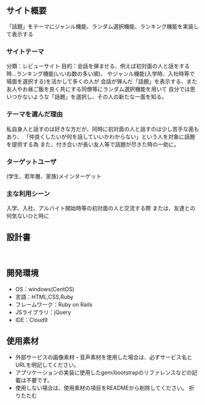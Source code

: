 # <!--(タイトル)Thiscussion(discussionを文字る)-->
​
## サイト概要
「話題」をテーマにジャンル機能、ランダム選択機能、ランキング機能を実装して表示する

### サイトテーマ
<!--何を『目的』とし、どのような『分類』なのかを簡潔に書く-->
​分類：レビューサイト
目的：会話を弾ませる、例えば初対面の人と話をする時…ランキング機能(いいね数の多い順)、
やジャンル機能(入学時、入社時等で場面を選択する)を活かして多くの人が
会話が弾んだ「話題」を表示する、また友人やお昼ご飯を良く共にする同僚等にランダム選択機能を用いて
自分では思いつかないような「話題」を選択し、その人の新たな一面を知る。

### テーマを選んだ理由
<!--なぜこのようなテーマにしたかを説明する-->
​私自身人と話すのは好きな方だが、同時に初対面の人と話すのは少し苦手な面もあり、
「仲良くしたいが何を話していいかわからない」という人を対象に話題を提供する為
また、付き合いが長い友人等で話題が尽きた時の一助に。

### ターゲットユーザ
<!--誰に使ってもらうかを具体的に記載する-->
(学生、若年層、家族)メインターゲット

### 主な利用シーン
<!--どのような時に使うのかの状況を記載すること-->
​入学、入社、アルバイト開始時等の初対面の人と交流する際
または、友達との何気ないひと時に​

## 設計書
<!--テーマを設定・提出する時点では不要です-->
​
## 開発環境
- OS：windows(CentOS)
- 言語：HTML,CSS,Ruby
- フレームワーク：Ruby on Rails
- JSライブラリ：jQuery
- IDE：Cloud9
​
## 使用素材
- 外部サービスの画像素材・音声素材を使用した場合は、必ずサービス名とURLを明記してください。
- アプリケーションの実装に使用したgem/bootstrapのリファレンスなどの記載は不要です。
- 使用しない場合は、使用素材の項目をREADMEから削除してください。
折りたたむ